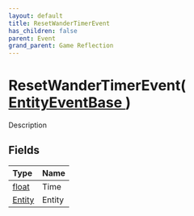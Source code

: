 ```yaml
---
layout: default
title: ResetWanderTimerEvent
has_children: false
parent: Event
grand_parent: Game Reflection
---
```

# ResetWanderTimerEvent( [ EntityEventBase ](/docs/game-reflection/events/entity_event_base) )
Description 

## Fields

| Type | Name |
|:-------------|:--------------|
| [float](/docs/game-reflection/components/float) | Time |
| [Entity](/docs/game-reflection/classes/entity) | Entity |

